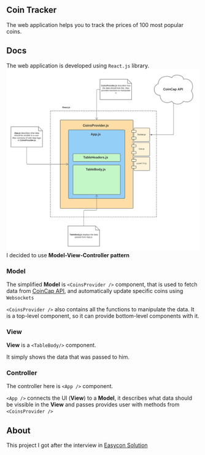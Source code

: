 ## Coin Tracker

The web application helps you to track the prices of 100 most popular coins.

## Docs
The web application is developed using `React.js` library.
![plan](./docs/diagram.png)
I decided to use **Model-View-Controller pattern**
### Model
The simplified **Model** is `<CoinsProvider />` component, that is used to fetch data from [CoinCap API](https://docs.coincap.io/), and automatically update specific coins using `Websockets`

`<CoinsProvider />`  also contains all the functions to manipulate the data.  It is a top-level component, so it can provide bottom-level components with it.

### View
**View** is a `<TableBody/>` component.

It simply shows the data that was passed to him.

### Controller
The controller here is `<App />` component.

`<App />` connects the UI (**View**) to a **Model**,
it describes what data should be vissible in the **View** and
passes provides user with methods from `<CoinsProvider />` 

## About

This project I got after the interview in [Easycon Solution](https://www.easycon.cz/)